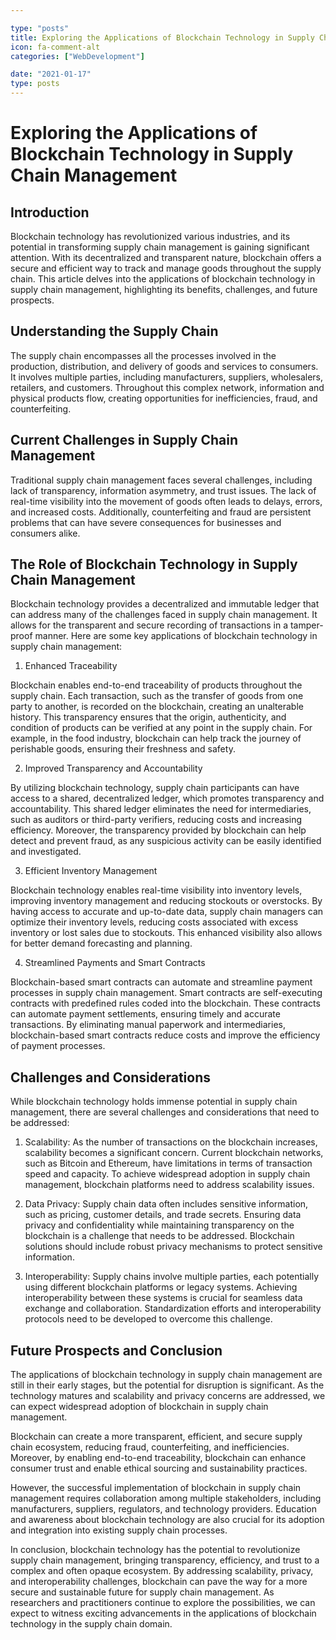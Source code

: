 ```yaml
---

type: "posts"
title: Exploring the Applications of Blockchain Technology in Supply Chain Management
icon: fa-comment-alt
categories: ["WebDevelopment"]

date: "2021-01-17"
type: posts
---
```





# Exploring the Applications of Blockchain Technology in Supply Chain Management

## Introduction

Blockchain technology has revolutionized various industries, and its potential in transforming supply chain management is gaining significant attention. With its decentralized and transparent nature, blockchain offers a secure and efficient way to track and manage goods throughout the supply chain. This article delves into the applications of blockchain technology in supply chain management, highlighting its benefits, challenges, and future prospects.

## Understanding the Supply Chain

The supply chain encompasses all the processes involved in the production, distribution, and delivery of goods and services to consumers. It involves multiple parties, including manufacturers, suppliers, wholesalers, retailers, and customers. Throughout this complex network, information and physical products flow, creating opportunities for inefficiencies, fraud, and counterfeiting.

## Current Challenges in Supply Chain Management

Traditional supply chain management faces several challenges, including lack of transparency, information asymmetry, and trust issues. The lack of real-time visibility into the movement of goods often leads to delays, errors, and increased costs. Additionally, counterfeiting and fraud are persistent problems that can have severe consequences for businesses and consumers alike.

## The Role of Blockchain Technology in Supply Chain Management

Blockchain technology provides a decentralized and immutable ledger that can address many of the challenges faced in supply chain management. It allows for the transparent and secure recording of transactions in a tamper-proof manner. Here are some key applications of blockchain technology in supply chain management:

1. Enhanced Traceability

Blockchain enables end-to-end traceability of products throughout the supply chain. Each transaction, such as the transfer of goods from one party to another, is recorded on the blockchain, creating an unalterable history. This transparency ensures that the origin, authenticity, and condition of products can be verified at any point in the supply chain. For example, in the food industry, blockchain can help track the journey of perishable goods, ensuring their freshness and safety.

2. Improved Transparency and Accountability

By utilizing blockchain technology, supply chain participants can have access to a shared, decentralized ledger, which promotes transparency and accountability. This shared ledger eliminates the need for intermediaries, such as auditors or third-party verifiers, reducing costs and increasing efficiency. Moreover, the transparency provided by blockchain can help detect and prevent fraud, as any suspicious activity can be easily identified and investigated.

3. Efficient Inventory Management

Blockchain technology enables real-time visibility into inventory levels, improving inventory management and reducing stockouts or overstocks. By having access to accurate and up-to-date data, supply chain managers can optimize their inventory levels, reducing costs associated with excess inventory or lost sales due to stockouts. This enhanced visibility also allows for better demand forecasting and planning.

4. Streamlined Payments and Smart Contracts

Blockchain-based smart contracts can automate and streamline payment processes in supply chain management. Smart contracts are self-executing contracts with predefined rules coded into the blockchain. These contracts can automate payment settlements, ensuring timely and accurate transactions. By eliminating manual paperwork and intermediaries, blockchain-based smart contracts reduce costs and improve the efficiency of payment processes.

## Challenges and Considerations

While blockchain technology holds immense potential in supply chain management, there are several challenges and considerations that need to be addressed:

1. Scalability: As the number of transactions on the blockchain increases, scalability becomes a significant concern. Current blockchain networks, such as Bitcoin and Ethereum, have limitations in terms of transaction speed and capacity. To achieve widespread adoption in supply chain management, blockchain platforms need to address scalability issues.

2. Data Privacy: Supply chain data often includes sensitive information, such as pricing, customer details, and trade secrets. Ensuring data privacy and confidentiality while maintaining transparency on the blockchain is a challenge that needs to be addressed. Blockchain solutions should include robust privacy mechanisms to protect sensitive information.

3. Interoperability: Supply chains involve multiple parties, each potentially using different blockchain platforms or legacy systems. Achieving interoperability between these systems is crucial for seamless data exchange and collaboration. Standardization efforts and interoperability protocols need to be developed to overcome this challenge.

## Future Prospects and Conclusion

The applications of blockchain technology in supply chain management are still in their early stages, but the potential for disruption is significant. As the technology matures and scalability and privacy concerns are addressed, we can expect widespread adoption of blockchain in supply chain management.

Blockchain can create a more transparent, efficient, and secure supply chain ecosystem, reducing fraud, counterfeiting, and inefficiencies. Moreover, by enabling end-to-end traceability, blockchain can enhance consumer trust and enable ethical sourcing and sustainability practices.

However, the successful implementation of blockchain in supply chain management requires collaboration among multiple stakeholders, including manufacturers, suppliers, regulators, and technology providers. Education and awareness about blockchain technology are also crucial for its adoption and integration into existing supply chain processes.

In conclusion, blockchain technology has the potential to revolutionize supply chain management, bringing transparency, efficiency, and trust to a complex and often opaque ecosystem. By addressing scalability, privacy, and interoperability challenges, blockchain can pave the way for a more secure and sustainable future for supply chain management. As researchers and practitioners continue to explore the possibilities, we can expect to witness exciting advancements in the applications of blockchain technology in the supply chain domain.